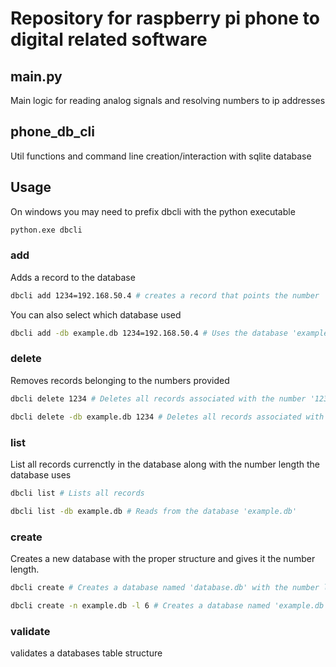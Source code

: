 # Repository for raspberry pi phone to digital related software
## main.py 
Main logic for reading analog signals and resolving numbers to ip addresses  
  
  
## phone_db_cli 
Util functions and command line creation/interaction with sqlite database  
## Usage
On windows you may need to prefix dbcli with the python executable
```cmd
python.exe dbcli
```
### add
Adds a record to the database
```bash
dbcli add 1234=192.168.50.4 # creates a record that points the number '1234' to the ip address '192.168.50.4'
```
You can also select which database used
```bash
dbcli add -db example.db 1234=192.168.50.4 # Uses the database 'example.db'
```
### delete
Removes records belonging to the numbers provided
```bash
dbcli delete 1234 # Deletes all records associated with the number '1234'
```
```bash
dbcli delete -db example.db 1234 # Deletes all records associated with the number '1234' # Uses the database 'example.db'
```
### list
List all records currenctly in the database along with the number length the database uses
```bash
dbcli list # Lists all records
```
```bash
dbcli list -db example.db # Reads from the database 'example.db'
```
### create
Creates a new database with the proper structure and gives it the number length.
```bash
dbcli create # Creates a database named 'database.db' with the number length '4'
```
```bash
dbcli create -n example.db -l 6 # Creates a database named 'example.db' with the number length '6'
```
### validate
validates a databases table structure
```bash